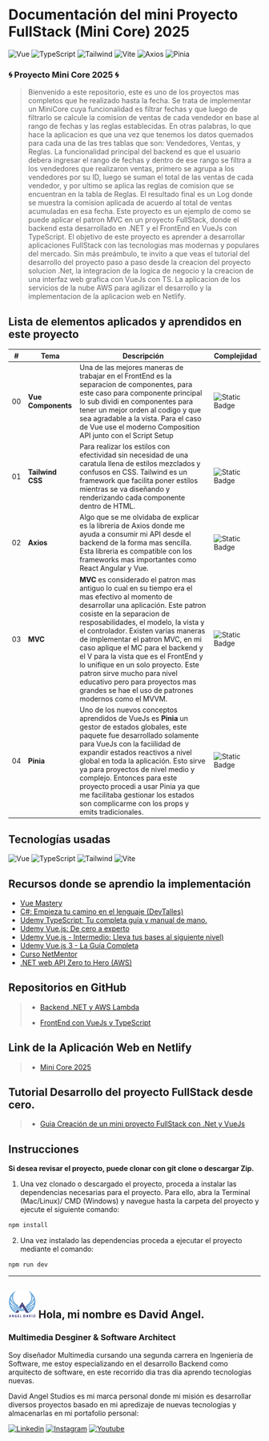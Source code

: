 # Documentación del mini Proyecto FullStack (Mini Core) 2025
![Vue](https://img.shields.io/npm/v/vue?label=Vue&color=green)
![TypeScript](https://img.shields.io/npm/v/typescript?style=flat&label=TypeScript) ![Tailwind](https://img.shields.io/npm/v/tailwindcss?style=flat&label=Tailwind%20CSS&color=06B6D4) ![Vite](https://img.shields.io/npm/v/vite?style=flat&label=Vite&color=646CFF) ![Axios](https://img.shields.io/npm/v/axios?label=Axios)
![Pinia](https://img.shields.io/npm/v/pinia?logo=vuedotjs&logoColor=%234FC08D&label=Pinia&color=%234FC08D)








### 🌀 Proyecto Mini Core 2025 🌀

> Bienvenido a este repositorio, este es uno de los proyectos mas completos que he realizado hasta la fecha. Se trata de implementar un MiniCore cuya funcionalidad es filtrar fechas y que luego de filtrarlo se calcule la comision de ventas de cada vendedor en base al rango de fechas y las reglas establecidas.
> En otras palabras, lo que hace la aplicacion es que una vez que tenemos los datos quemados para cada una de las tres tablas que son: Vendedores, Ventas, y Reglas. La funcionalidad principal del backend es que el usuario debera ingresar el rango de fechas y dentro de ese rango se filtra a los vendedores
> que realizaron ventas, primero se agrupa a los vendedores por su ID, luego se suman el total de las ventas de cada vendedor, y por ultimo se aplica las reglas de comision que se encuentran en la tabla de Reglas. El resultado final es un Log donde se muestra la comision aplicada de acuerdo al total de ventas acumuladas
> en esa fecha. Este proyecto es un ejemplo de como se puede aplicar el patron MVC en un proyecto FullStack, donde el backend esta desarrollado en .NET y el FrontEnd en VueJs con TypeScript. El objetivo de este proyecto es aprender a desarrollar aplicaciones FullStack con las tecnologias mas modernas y populares del mercado.
> Sin más preámbulo, te invito a que veas el tutorial del desarrollo del proyecto paso a paso desde la creacion del proyecto solucion .Net, la integracion de la logica de negocio y la creacion de una interfaz web grafica con VueJs con TS. La aplicacion de los servicios de la nube AWS para agilizar el desarrollo y la implementacion 
> de la aplicacion web en Netlify.

## Lista de elementos aplicados y aprendidos en este proyecto

| #  | Tema               | Descripción                                                                                                                                                                                                                                                                                                                                                                                                                                                                                                                            | Complejidad |
|----|--------------------|----------------------------------------------------------------------------------------------------------------------------------------------------------------------------------------------------------------------------------------------------------------------------------------------------------------------------------------------------------------------------------------------------------------------------------------------------------------------------------------------------------------------------------------|-------------|
| 00 | **Vue Components** | Una de las mejores maneras de trabajar en el FrontEnd es la separacion de componentes, para este caso para componente principal lo sub dividi en componentes para tener un mejor orden al codigo y que sea agradable a la vista. Para el caso de Vue use el moderno Composition API junto con el Script Setup                                                                                                                                                                                                                          |![Static Badge](https://img.shields.io/badge/100-green?style=flat&label=Baja)
| 01 | **Tailwind CSS**   | Para realizar los estilos con efectividad sin necesidad de una caratula llena de estilos mezclados y confusos en CSS. Tailwind es un framework que facilita poner estilos mientras se va diseñando y renderizando cada componente dentro de HTML.                                                                                                                                                                                                                                                                                      |![Static Badge](https://img.shields.io/badge/60-yellow?style=flat&label=Medio)
| 02 | **Axios**          | Algo que se me olvidaba de explicar es la libreria de Axios donde me ayuda a consumir mi API desde el backend de la forma mas sencilla. Esta libreria es compatible con los frameworks mas importantes como React Angular y Vue.                                                                                                                                                                                                                                                                                                       |![Static Badge](https://img.shields.io/badge/90-green?style=flat&label=Baja)
| 03 | **MVC**            | **MVC** es considerado el patron mas antiguo lo cual en su tiempo era el mas efectivo al momento de desarrollar una aplicación. Este patron cosiste en la separacion de resposabilidades, el modelo, la vista y el controlador. Existen varias maneras de implementar el patron MVC, en mi caso aplique el MC para el backend y el V para la vista que es el FrontEnd y lo unifique en un solo proyecto. Este patron sirve mucho para nivel educativo pero para proyectos mas grandes se hae el uso de patrones modernos como el MVVM. |![Static Badge](https://img.shields.io/badge/90-green?style=flat&label=Baja)
| 04 | **Pinia**          | Uno de los nuevos conceptos aprendidos de VueJs es **Pinia** un gestor de estados globales, este paquete fue desarrollado solamente para VueJs con la faciilidad de expandir estados reactivos a nivel global en toda la aplicación. Esto sirve ya para proyectos de nivel medio y complejo. Entonces para este proyecto procedi a usar Pinia ya que me facilitaba gestionar los estados son complicarme con los props y emits tradicionales.                                                                                          |![Static Badge](https://img.shields.io/badge/60-yellow?style=flat&label=Medio)

## Tecnologías usadas

![Vue](https://img.shields.io/badge/VueJs--TS-%234FC08D?style=for-the-badge&logo=vue.js&label=FRAMEWORK&labelColor=black)
![TypeScript](https://img.shields.io/badge/typescript-blue?style=for-the-badge&logo=typescript&label=language&labelColor=black) ![Tailwind](https://img.shields.io/badge/tailwind--css-06B6D4?style=for-the-badge&logo=tailwindcss&label=framework&labelColor=black) ![Vite](https://img.shields.io/badge/vite-646CFF?style=for-the-badge&logo=Vite&label=Tool&labelColor=black)




## Recursos donde se aprendio la implementación
- [Vue Mastery](https://www.vuemastery.com/)
- [C#: Empieza tu camino en el lenguaje (DevTalles)](https://cursos.devtalles.com/courses/csharp?coupon=learn-01)
- [Udemy TypeScript: Tu completa guía y manual de mano. ](https://www.udemy.com/course/typescript-guia-completa/)
- [Udemy Vue.js: De cero a experto](https://www.udemy.com/course/vuejs-fh/)
- [Udemy Vue.js - Intermedio: Lleva tus bases al siguiente nivel)](https://www.udemy.com/course/vue-intermedio/)
- [Udemy Vue.js 3 - La Guía Completa](https://www.udemy.com/course/vuejs-la-guia-completa-composition-pinia-mevn-creando-proyectos-reales)
- [Curso NetMentor](https://www.youtube.com/@NetMentor)
- [.NET web API Zero to Hero (AWS)](https://www.youtube.com/@codewithmukesh)



## Repositorios en GitHub
> - [Backend .NET y AWS Lambda](https://github.com/AngelDavidStudios/MiniCore_2025)
>
> - [FrontEnd con VueJs y TypeScript](https://github.com/AngelDavidStudios/UI-minicore-2025)




## Link de la Aplicación Web en Netlify
> - [Mini Core 2025](https://minicore-25.netlify.app/)


## Tutorial Desarrollo del proyecto FullStack desde cero.
> - [Guia Creación de un mini proyecto FullStack con .Net y VueJs](https://minicore-25.netlify.app/)

## Instrucciones

**Si desea revisar el proyecto, puede clonar con git clone o descargar Zip.**

1. Una vez clonado o descargado el proyecto, proceda a instalar las dependencias necesarias para el proyecto. Para ello, abra la Terminal (Mac/Linux)/ CMD (Windows) y navegue hasta la carpeta del proyecto y ejecute el siguiente comando:

``` bash
npm install
```
2. Una vez instalado las dependencias proceda a ejecutar el proyecto mediante el comando:

``` bash
npm run dev
```

---

## <img src="https://github.com/AngelDavidStudios/calculadora-propinas/blob/main/src/resources/ads-emote.JPG" width="55" height="55"> Hola, mi nombre es David Angel.
### Multimedia Desginer & Software Architect

Soy diseñador Multimedia cursando una segunda carrera en Ingeniería de Software, me estoy especializando en el desarrollo Backend como arquitecto de software, en este recorrido dia tras dia aprendo tecnologias nuevas.

David Angel Studios es mi marca personal donde mi misión es desarrollar diversos proyectos basado en mi apredizaje de nuevas tecnologias y almacenarlas en mi portafolio personal:

[![Linkedin](https://img.shields.io/badge/Linkedin-4479A1?style=for-the-badge&logo=9gag&label=Angel%20David%20Studios&labelColor=black)](https://www.linkedin.com/in/angeldavidstudios/)
[![Instagram](https://img.shields.io/badge/Instagram-FF0069?style=for-the-badge&logo=instagram&label=Angel%20David%20Studios&labelColor=black)](https://www.instagram.com/angeldavidstudios/) [![Youtube](https://img.shields.io/badge/Angel--David--Studios-FF0000?style=for-the-badge&logo=youtube&label=Youtube.com%2F&labelColor=black)](https://www.youtube.com/channel/UC2VYRq169QluoLeagCYrjVg)